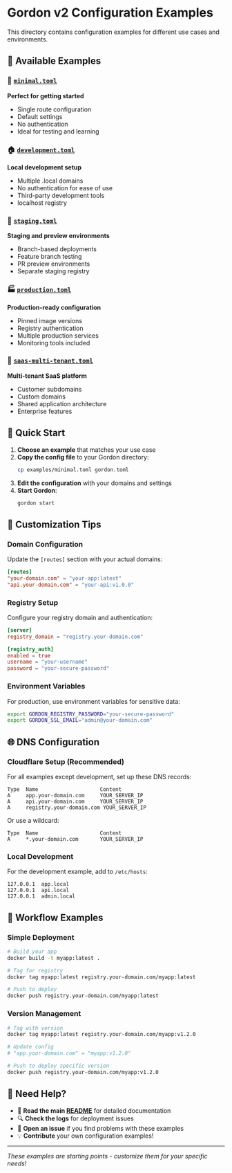 # Gordon v2 Configuration Examples

This directory contains configuration examples for different use cases and environments.

## 📁 Available Examples

### 🚀 [`minimal.toml`](minimal.toml)
**Perfect for getting started**
- Single route configuration
- Default settings
- No authentication
- Ideal for testing and learning

### 🏠 [`development.toml`](development.toml)
**Local development setup**
- Multiple .local domains
- No authentication for ease of use
- Third-party development tools
- localhost registry

### 🧪 [`staging.toml`](staging.toml)
**Staging and preview environments**
- Branch-based deployments
- Feature branch testing
- PR preview environments
- Separate staging registry

### 🏭 [`production.toml`](production.toml)
**Production-ready configuration**
- Pinned image versions
- Registry authentication
- Multiple production services
- Monitoring tools included

### 🏢 [`saas-multi-tenant.toml`](saas-multi-tenant.toml)
**Multi-tenant SaaS platform**
- Customer subdomains
- Custom domains
- Shared application architecture
- Enterprise features

## 🚀 Quick Start

1. **Choose an example** that matches your use case
2. **Copy the config file** to your Gordon directory:
   ```bash
   cp examples/minimal.toml gordon.toml
   ```
3. **Edit the configuration** with your domains and settings
4. **Start Gordon**:
   ```bash
   gordon start
   ```

## 🔧 Customization Tips

### Domain Configuration
Update the `[routes]` section with your actual domains:
```toml
[routes]
"your-domain.com" = "your-app:latest"
"api.your-domain.com" = "your-api:v1.0.0"
```

### Registry Setup
Configure your registry domain and authentication:
```toml
[server]
registry_domain = "registry.your-domain.com"

[registry_auth]
enabled = true
username = "your-username"
password = "your-secure-password"
```

### Environment Variables
For production, use environment variables for sensitive data:
```bash
export GORDON_REGISTRY_PASSWORD="your-secure-password"
export GORDON_SSL_EMAIL="admin@your-domain.com"
```

## 🌐 DNS Configuration

### Cloudflare Setup (Recommended)
For all examples except development, set up these DNS records:

```
Type  Name                    Content
A     app.your-domain.com     YOUR_SERVER_IP
A     api.your-domain.com     YOUR_SERVER_IP  
A     registry.your-domain.com YOUR_SERVER_IP
```

Or use a wildcard:
```
Type  Name                    Content
A     *.your-domain.com       YOUR_SERVER_IP
```

### Local Development
For the development example, add to `/etc/hosts`:
```
127.0.0.1  app.local
127.0.0.1  api.local
127.0.0.1  admin.local
```

## 🔄 Workflow Examples

### Simple Deployment
```bash
# Build your app
docker build -t myapp:latest .

# Tag for registry  
docker tag myapp:latest registry.your-domain.com/myapp:latest

# Push to deploy
docker push registry.your-domain.com/myapp:latest
```

### Version Management
```bash
# Tag with version
docker tag myapp:latest registry.your-domain.com/myapp:v1.2.0

# Update config
# "app.your-domain.com" = "myapp:v1.2.0"

# Push to deploy specific version
docker push registry.your-domain.com/myapp:v1.2.0
```

## 🤝 Need Help?

- 📖 **Read the main [README](../README.md)** for detailed documentation
- 🔍 **Check the logs** for deployment issues
- 🐛 **Open an issue** if you find problems with these examples
- 💡 **Contribute** your own configuration examples!

---
*These examples are starting points - customize them for your specific needs!*